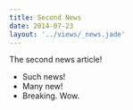```yaml
---
title: Second News
date: 2014-07-23
layout: '../views/_news.jade'
---
```


The second news article!

- Such news!
- Many new!
- Breaking. Wow.
